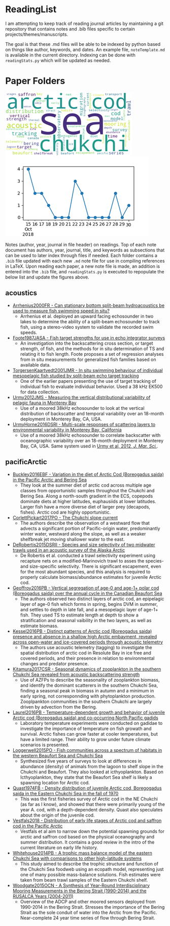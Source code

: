 # ReadingList

I am attempting to keep track of reading journal articles by maintaining a git repository that contains notes and .bib files specific to certain projects/themes/manuscripts.

The goal is that these .md files will be able to be indexed by python based on things like author, keywords, and dates.  An example file, `noteTemplate.md` is available in the current directory.  Indexing can be done with `readingStats.py` which will be updated as needed.

# Paper Folders
![readingTimeline](https://github.com/leviner/ReadingList/blob/master/readingCloud.png)![readingTimeline](https://github.com/leviner/ReadingList/blob/master/readingTimeline.png)

Notes (author, year, journal in file header) on readings.  Top of each note document has authors, year, journal, title, and keywords as subsections that can be used to later index through files if needed. Each folder contains a `.bib` file updated with each new `.md` note file for use in compiling references in LaTeX.  Upon reading each paper, a new note file is made, an addition is entered into the `.bib` file, and `readingStats.py` is executed to repopulate the below list and update the figures above.


## acoustics 
 
* [Arrhenius2000FR - Can stationary bottom split-beam hydroacoustics be used to measure fish swimming speed in situ?](https://github.com/leviner/ReadingList/tree/master/acoustics/Arrhenius2000FR.md) 
     * Arrhenius et al. deployed an upward facing echosounder in two lakes to determine the ability of a split-beam echosounder to track fish, using a stereo-video system to validate the recorded swim speeds. 
* [Foote1987JASA - Fish target strengths for use in echo integrator surveys](https://github.com/leviner/ReadingList/tree/master/acoustics/Foote1987JASA.md) 
     * An investigation into the backscattering cross section, or target strength, of fish, and the methods for in situ determination of TS and relating it to fish length.  Foote proposes a set of regression analyses from in situ measurements for generalized fish families based on available data. 
* [TorgersenKaartvedt2001JMR - In situ swimming behaviour of individual mesopelagic fish studied by split-beam echo target tracking](https://github.com/leviner/ReadingList/tree/master/acoustics/TorgersenKaartvedt2001JMR.md) 
     * One of the earlier papers presenting the use of target tracking of individual fish to evaluate individual behavior.  Used a 38 kHz EK500 for data collection. 
* [Urmy2012JMS - Measuring the vertical distributional variability of pelagic fauna in Monterey Bay](https://github.com/leviner/ReadingList/tree/master/acoustics/Urmy2012JMS.md) 
     * Use of a moored 38kHz echosounder to look at the vertical distribution of backscatter and temporal variability over an 18-month deployment in Monterey Bay, CA, USA. 
* [UrmyHorne2016DSRI - Multi-scale responses of scattering layers to environmental variability in Monterey Bay, California](https://github.com/leviner/ReadingList/tree/master/acoustics/UrmyHorne2016DSRI.md) 
     * Use of a moored 38kHz echosounder to correlate backscatter with oceanographic variability over an 18-month deployment in Monterey Bay, CA, USA.  Same system used in [Urmy et al, 2012, *J. Mar. Sci.*](https://academic.oup.com/icesjms/article/69/2/184/701699). 

## pacificArctic 
 
* [Buckley2016EBF - Variation in the diet of Arctic Cod (Boreogadus saida) in the Pacific Arctic and Bering Sea](https://github.com/leviner/ReadingList/tree/master/pacificArctic/Buckley2016EBF.md) 
     * They look at the summer diet of arctic cod across multiple age classes from opportunistic samples throughout the Chukchi and Bering Sea.  Along a north-south gradient in the ECS, copepods dominate diets at higher latitudes, euphausiids at lower latitudes.  Larger fish have a more diverse diet of larger prey (decapods, fishes).  Arctic cod are highly opportunistic. 
* [CorlettPickart2017PO - The Chukchi slope current](https://github.com/leviner/ReadingList/tree/master/pacificArctic/CorlettPickart2017PO.md) 
     * The authors describe the observation of a westward flow that advects a significant portion of Pacific-origin water, predominantly winter water, westward along the slope, as well as a weaker shelfbreak jet moving shallower water to the east. 
* [DeRobertis2015DSRII - Species and size selectivity of two midwater trawls used in an acoustic survey of the Alaska Arctic](https://github.com/leviner/ReadingList/tree/master/pacificArctic/DeRobertis2015DSRII.md) 
     * De Robertis et al. conducted a trawl selectivity experiment using recapture nets on a modified-Marinovich trawl to asses the species- and size-specific selectivity.  There is significant escapement, even for the most abundant species, and this analysis is required to properly calculate biomass/abundance estimates for juvenile Arctic cod. 
* [Geoffroy2016PB - Vertical segregation of age-0 and age-1+ polar cod (Boreogadus saida) over the annual cycle in the Canadian Beaufort Sea](https://github.com/leviner/ReadingList/tree/master/pacificArctic/Geoffroy2016PB.md) 
     * The authors observed two distinct layers of arctic cod, an epipelagic layer of age-0 fish which forms in spring, begins DVM in summer, and settles to depth in late fall, and a mesopelagic layer of age-1+ fish.  They used TS to estimate length at depth to show a stratification and seasonal vaibility in the two layers, as well as estimate biomass. 
* [Kessel2016PB - Distinct patterns of Arctic cod (Boreogadus saida) presence and absence in a shallow high Arctic embayment, revealed across open-water and ice-covered periods through acoustic telemetry](https://github.com/leviner/ReadingList/tree/master/pacificArctic/Kessel2016PB.md) 
     * The authors use acoustic telemetry (tagging) to investigate the spatial distribution of arctic cod in Resolute Bay in ice free and covered periods, and their presence in relation to environmental changes and predator presence. 
* [Kitamura2017CSR - Seasonal dynamics of zooplankton in the southern Chukchi Sea revealed from acoustic backscattering strength](https://github.com/leviner/ReadingList/tree/master/pacificArctic/Kitamura2017CSR.md) 
     * Use of AZFPs to describe the seasonality of zooplankton biomass, and identify the dominant scatterers in the southern Chukchi Sea, finding a seasonal peak in biomass in autumn and a minimum in early spring, not corresponnding with phytoplankton production.  Zooplpankton communities in the southern Chukchi are largely driven by advection from the Bering. 
* [Laurel2016PB - Temperature-dependent growth and behavior of juvenile Arctic cod (Boreogadus saida) and co-occurring North Pacific gadids](https://github.com/leviner/ReadingList/tree/master/pacificArctic/Laurel2016PB.md) 
     * Laboratory temperature experiments were conducted on gadidae to investigate the importance of temperature on fish growath and survival.  Arctic fishes can grow faster at cooler temperatures, but have a limited range.  Their ability to grow under future climate scenarios is presented. 
* [Loggerwell2015PO - Fish communities across a spectrum of habitats in the western Beaufort Sea and Chukchi Sea](https://github.com/leviner/ReadingList/tree/master/pacificArctic/Loggerwell2015PO.md) 
     * Synthesized five years of surveys to look at differences in abundance (density) of animals from the lagoon to shelf slope in the Chukchi and Beaufort.  They also looked at icthyoplankton.  Based on Icthyoplankton, they state that the Beaufort Sea shelf is likely a spawning location for Arctic cod. 
* [Quast1974FB - Density distribution of juvenile Arctic cod, Boregogadus saida in the Eastern Chukchi Sea in the fall of 1970](https://github.com/leviner/ReadingList/tree/master/pacificArctic/Quast1974FB.md) 
     * This was the first fisheries survey of Arctic cod in the NE Chukchi (as far as I know), and showed that there were primarily young of the year A. cod, with a depth-dependent density.  Quast also speculates about the origin of the juvenile cod. 
* [Vestfals2018 - Distribution of early life stages of Arctic cod and saffron cod in the Pacific Arctic](https://github.com/leviner/ReadingList/tree/master/pacificArctic/Vestfals2018.md) 
     * Vestfals et al aim to narrow down the potential spawning grounds for arctic and saffron cod based on the physical oceanography and summer distribution.  It contains a good review in the intro of the current literature on early life history. 
* [Whitehouse2014PB - A trophic mass balance model of the eastern Chukchi Sea with comparisons to other high-latitude systems](https://github.com/leviner/ReadingList/tree/master/pacificArctic/Whitehouse2014PB.md) 
     * This study aimed to describe the trophic structure and function of the Chukchi Sea foodweb using an ecopath model, representing just one of many possible mass-balance solutions.  Fish estimates were taken from beam trawl samples of the Eastern Chukchi shelf. 
* [Woodgate2015OCN - A Synthesis of Year-Round Interdisciplinary Mooring Measurements in the Bering Strait (1990-2014) and the RUSALCA Years (2004-2011)](https://github.com/leviner/ReadingList/tree/master/pacificArctic/Woodgate2015OCN.md) 
     * Overview of the ADCP and other moored sensors deployed from 1990-2014 in the Bering Strait.  Stresses the importance of the Bering Strait as the sole conduit of water into the Arctic from the Pacific.  Near-complete 24 year time series of flow through Bering Strait. 

